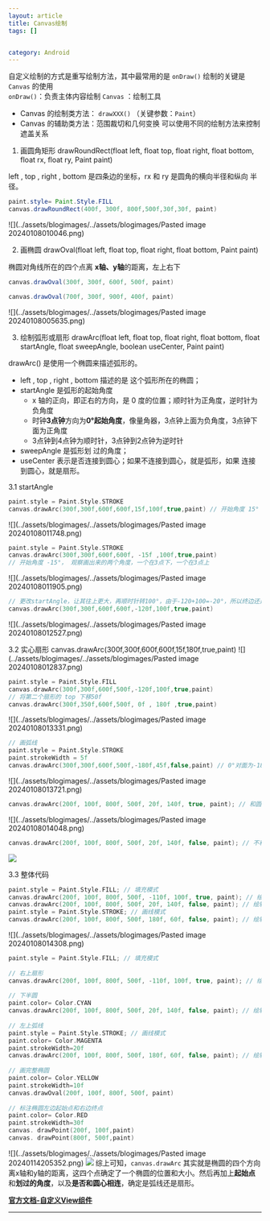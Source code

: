 ```yaml
---
layout: article
title: Canvas绘制
tags: []


category: Android
---
```



自定义绘制的方式是重写绘制方法，其中最常用的是 `onDraw()` 绘制的关键是 `Canvas` 的使用  
`onDraw()`：负责主体内容绘制
`Canvas` ：绘制工具
- Canvas 的绘制类方法： `drawXXX()` （关键参数：`Paint`） 
- Canvas 的辅助类方法：范围裁切和几何变换 可以使用不同的绘制方法来控制遮盖关系


 1. 画圆角矩形 drawRoundRect(float left, float top, float right, float bottom, float rx, float ry, Paint paint) 

left , top , right , bottom 是四条边的坐标，rx 和 ry 是圆角的横向半径和纵向 半径。
```java
paint.style= Paint.Style.FILL  
canvas.drawRoundRect(400f, 300f, 800f,500f,30f,30f, paint)
```
![](../assets/blogimages/../assets/blogimages/Pasted image 20240108010046.png)

 2. 画椭圆 drawOval(float left, float top, float right, float bottom, Paint paint) 

椭圆对角线所在的四个点离 **x轴、y轴**的距离，左上右下
```java
canvas.drawOval(300f, 300f, 600f, 500f, paint)

canvas.drawOval(700f, 300f, 900f, 400f, paint)
```
![](../assets/blogimages/../assets/blogimages/Pasted image 20240108005635.png)

 3. 绘制弧形或扇形 drawArc(float left, float top, float right, float bottom, float startAngle, float sweepAngle, boolean useCenter, Paint paint) 

drawArc() 是使用一个椭圆来描述弧形的。
- left , top , right , bottom 描述的是 这个弧形所在的椭圆；
- startAngle 是弧形的起始角度
	- x 轴的正向，即正右的方向，是 0 度的位置；顺时针为正角度，逆时针为负角度
	- 时钟**3点钟**方向为**0°起始角度**，像量角器，3点钟上面为负角度，3点钟下面为正角度
	- 3点钟到4点钟为顺时针，3点钟到2点钟为逆时针
- sweepAngle 是弧形划 过的角度；
- useCenter 表示是否连接到圆心；如果不连接到圆心，就是弧形，如果 连接到圆心，就是扇形。

 3.1 startAngle
```kotlin
paint.style = Paint.Style.STROKE
canvas.drawArc(300f,300f,600f,600f,15f,100f,true,paint) // 开始角度 15°
```
![](../assets/blogimages/../assets/blogimages/Pasted image 20240108011748.png)
```kotlin
paint.style = Paint.Style.STROKE
canvas.drawArc(300f,300f,600f,600f, -15f ,100f,true,paint) 
// 开始角度 -15°， 观察画出来的两个角度，一个在3点下，一个在3点上
```
![](../assets/blogimages/../assets/blogimages/Pasted image 20240108011905.png)
```kotlin
// 更改startAngle，让其往上更大，再顺时针转100°，由于-120+100=-20°，所以终边还是在3点上方的
canvas.drawArc(300f,300f,600f,600f,-120f,100f,true,paint)
```
![](../assets/blogimages/../assets/blogimages/Pasted image 20240108012527.png)

 3.2 实心扇形
canvas.drawArc(300f,300f,600f,600f,15f,180f,true,paint)
![](../assets/blogimages/../assets/blogimages/Pasted image 20240108012837.png)
```kotlin
paint.style = Paint.Style.FILL  
canvas.drawArc(300f,300f,600f,500f,-120f,100f,true,paint)  
// 将第二个扇形的 top 下移50f 
canvas.drawArc(300f,350f,600f,500f, 0f , 180f ,true,paint)
```
![](../assets/blogimages/../assets/blogimages/Pasted image 20240108013331.png)
```kotlin
// 画弧线  
paint.style = Paint.Style.STROKE  
paint.strokeWidth = 5f  
canvas.drawArc(300f,300f,600f,500f,-180f,45f,false,paint) // 0°对面为-180° ，不和圆心相连
```
![](../assets/blogimages/../assets/blogimages/Pasted image 20240108013721.png)
```kotlin
canvas.drawArc(200f, 100f, 800f, 500f, 20f, 140f, true, paint); // 和圆心相连
```
![](../assets/blogimages/../assets/blogimages/Pasted image 20240108014048.png)
```kotlin
canvas.drawArc(200f, 100f, 800f, 500f, 20f, 140f, false, paint); // 不和圆心相连
```
![](../assets/blogimages/../assets/blogimages/Snipaste_2024-01-08_01-42-34.png)

 3.3 整体代码
```kotlin
paint.style = Paint.Style.FILL; // 填充模式  
canvas.drawArc(200f, 100f, 800f, 500f, -110f, 100f, true, paint); // 绘制扇  
canvas.drawArc(200f, 100f, 800f, 500f, 20f, 140f, false, paint); // 绘制弧形  
paint.style = Paint.Style.STROKE; // 画线模式  
canvas.drawArc(200f, 100f, 800f, 500f, 180f, 60f, false, paint); // 绘制不封
```
![](../assets/blogimages/../assets/blogimages/Pasted image 20240108014308.png)
```kotlin
paint.style = Paint.Style.FILL; // 填充模式  
  
// 右上扇形  
canvas.drawArc(200f, 100f, 800f, 500f, -110f, 100f, true, paint); // 绘制扇  
  
// 下半圆  
paint.color= Color.CYAN  
canvas.drawArc(200f, 100f, 800f, 500f, 20f, 140f, false, paint); // 绘制弧形  
  
// 左上弧线  
paint.style = Paint.Style.STROKE; // 画线模式  
paint.color= Color.MAGENTA  
paint.strokeWidth=20f  
canvas.drawArc(200f, 100f, 800f, 500f, 180f, 60f, false, paint); // 绘制不封  
  
// 画完整椭圆  
paint.color= Color.YELLOW  
paint.strokeWidth=10f  
canvas.drawOval(200f, 100f, 800f, 500f, paint)  
  
// 标注椭圆左边起始点和右边终点  
paint.color= Color.RED  
paint.strokeWidth=30f  
canvas. drawPoint(200f, 100f,paint)  
canvas. drawPoint(800f, 500f,paint)
```

![](../assets/blogimages/../assets/blogimages/Pasted image 20240114205352.png)
![](../assets/blogimages/../assets/blogimages/Snipaste_2024-01-14_20-55-15.png)
综上可知，`canvas.drawArc` 其实就是椭圆的四个方向离x轴和y轴的距离，这四个点确定了一个椭圆的位置和大小。然后再加上**起始点**和**划过的角度**，以及**是否和圆心相连**，确定是弧线还是扇形。


**[官方文档-自定义View组件](https://developer.android.com/develop/ui/views/layout/custom-views/custom-components?hl=zh-cn)**

---
